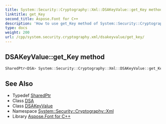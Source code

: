 ```yaml
---
title: System::Security::Cryptography::Xml::DSAKeyValue::get_Key method
linktitle: get_Key
second_title: Aspose.Font for C++
description: 'How to use get_Key method of System::Security::Cryptography::Xml::DSAKeyValue class in C++.'
type: docs
weight: 200
url: /cpp/system.security.cryptography.xml/dsakeyvalue/get_key/
---
```

## DSAKeyValue::get_Key method




```cpp
SharedPtr<DSA> System::Security::Cryptography::Xml::DSAKeyValue::get_Key()
```

## See Also

* Typedef [SharedPtr](../../../system/sharedptr/)
* Class [DSA](../../../system.security.cryptography/dsa/)
* Class [DSAKeyValue](../)
* Namespace [System::Security::Cryptography::Xml](../../)
* Library [Aspose.Font for C++](../../../)
